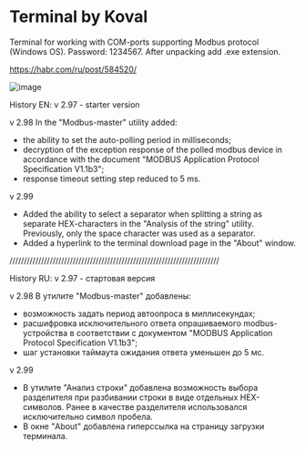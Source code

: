 # Terminal by Koval
Terminal for working with COM-ports supporting Modbus protocol (Windows OS).
Password: 1234567.
After unpacking add .exe extension.

https://habr.com/ru/post/584520/

![image](https://user-images.githubusercontent.com/46821516/151564604-94bdf731-4248-4b0a-9e67-41eabc24ef30.png)


History EN:
v 2.97 - starter version

v 2.98
In the "Modbus-master" utility added:
- the ability to set the auto-polling period in milliseconds;
- decryption of the exception response of the polled modbus device in accordance with the document
  "MODBUS Application Protocol Specification V1.1b3";
- response timeout setting step reduced to 5 ms.

v 2.99
- Added the ability to select a separator when splitting a string as separate HEX-characters in the "Analysis of the string" utility.
  Previously, only the space character was used as a separator.
- Added a hyperlink to the terminal download page in the "About" window.

/////////////////////////////////////////////////////////////////////////

History RU:
v 2.97 - стартовая версия

v 2.98
В утилите "Modbus-master" добавлены:
- возможность задать период автоопроса в миллисекундах;
- расшифровка исключительного ответа опрашиваемого modbus-устройства в соответствии с документом
  "MODBUS Application Protocol Specification V1.1b3";
- шаг установки таймаута ожидания ответа уменьшен до 5 мс.

v 2.99
- В утилите "Анализ строки" добавлена возможность выбора разделителя при разбивании строки в виде отдельных HEX-символов.
  Ранее в качестве разделителя использовался исключительно символ пробела.
- В окне "About" добавлена гиперссылка на страницу загрузки терминала.  


